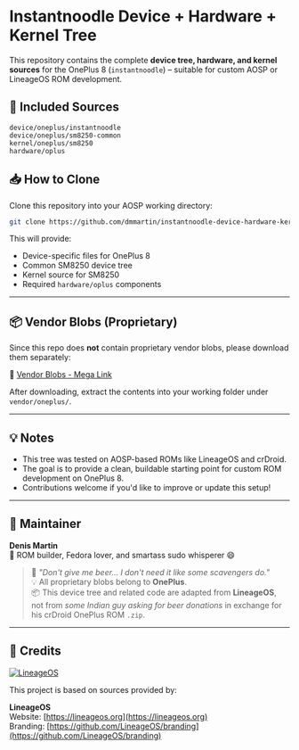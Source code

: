 # Instantnoodle Device + Hardware + Kernel Tree

This repository contains the complete **device tree, hardware, and kernel sources** for the OnePlus 8 (`instantnoodle`) – suitable for custom AOSP or LineageOS ROM development.

## 📂 Included Sources

```
device/oneplus/instantnoodle
device/oneplus/sm8250-common
kernel/oneplus/sm8250
hardware/oplus
```

## 📥 How to Clone

Clone this repository into your AOSP working directory:

```bash
git clone https://github.com/dmmartin/instantnoodle-device-hardware-kernel.git
```

This will provide:
- Device-specific files for OnePlus 8
- Common SM8250 device tree
- Kernel source for SM8250
- Required `hardware/oplus` components

---

## 📦 Vendor Blobs (Proprietary)

Since this repo does **not** contain proprietary vendor blobs, please download them separately:

🔗 [Vendor Blobs - Mega Link](https://mega.nz/file/hZxzhRKQ#LOdLHH1dp64XoD7GztBYnpC4vNygiHbWTIHAoyjy5C8)

After downloading, extract the contents into your working folder under `vendor/oneplus/`.

---

## 💡 Notes

- This tree was tested on AOSP-based ROMs like LineageOS and crDroid.
- The goal is to provide a clean, buildable starting point for custom ROM development on OnePlus 8.
- Contributions welcome if you'd like to improve or update this setup!

---

## 🧠 Maintainer

**Denis Martin**  
🔧 ROM builder, Fedora lover, and smartass sudo whisperer 😄  

> 💬 _"Don't give me beer... I don't need it like some scavengers do."_  
> 💡 All proprietary blobs belong to **OnePlus**.  
> 📦 This device tree and related code are adapted from **LineageOS**,  
> not from *some Indian guy asking for beer donations* in exchange for his crDroid OnePlus ROM `.zip`.

---

## 👥 Credits


[![LineageOS](https://raw.githubusercontent.com/LineageOS/branding/master/logo/lineage-logo.png)](https://lineageos.org)


This project is based on sources provided by:


**LineageOS**  
Website: [https://lineageos.org](https://lineageos.org)  
Branding: [https://github.com/LineageOS/branding](https://github.com/LineageOS/branding)
